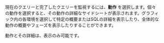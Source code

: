 現在のクエリーと完了したクエリーを監視するには、**動作** を選択します。個々の動作を選択すると、その動作の詳細なサイドシートが表示されます。グラフィック内の各環境を選択して特定の概要またはSQLの詳細を表示したり、全体的な動作の概要やフェーズを表示したりすることができます。

動作とその詳細は、表示のみ可能です。

